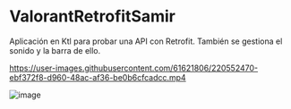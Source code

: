 # ValorantRetrofitSamir

Aplicación en Ktl para probar una API con Retrofit. También se gestiona el sonido y la barra de ello.


https://user-images.githubusercontent.com/61621806/220552470-ebf372f8-d960-48ac-af36-be0b6cfcadcc.mp4


![image](https://user-images.githubusercontent.com/61621806/220551511-927d0e59-5382-40a3-8540-7886375c2c60.png)
